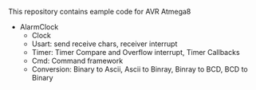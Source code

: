 This repository contains eample code for AVR Atmega8

- AlarmClock
  - Clock
  - Usart: send receive chars, receiver interrupt
  - Timer: Timer Compare and Overflow interrupt, Timer Callbacks
  - Cmd: Command framework
  - Conversion: Binary to Ascii, Ascii to Binray, Binray to BCD, BCD to Binary
